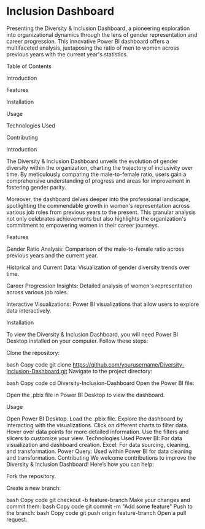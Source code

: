 # Inclusion Dashboard
Presenting the Diversity & Inclusion Dashboard, a pioneering exploration into organizational dynamics through the lens of gender representation and career progression. This innovative Power BI dashboard offers a multifaceted analysis, juxtaposing the ratio of men to women across previous years with the current year's statistics.

Table of Contents


Introduction


Features


Installation


Usage


Technologies Used


Contributing



Introduction


The Diversity & Inclusion Dashboard unveils the evolution of gender diversity within the organization, charting the trajectory of inclusivity over time. By meticulously comparing the male-to-female ratio, users gain a comprehensive understanding of progress and areas for improvement in fostering gender parity.

Moreover, the dashboard delves deeper into the professional landscape, spotlighting the commendable growth in women's representation across various job roles from previous years to the present. This granular analysis not only celebrates achievements but also highlights the organization's commitment to empowering women in their career journeys.

Features


Gender Ratio Analysis: Comparison of the male-to-female ratio across previous years and the current year.

Historical and Current Data: Visualization of gender diversity trends over time.

Career Progression Insights: Detailed analysis of women's representation across various job roles.

Interactive Visualizations: Power BI visualizations that allow users to explore data interactively.

Installation


To view the Diversity & Inclusion Dashboard, you will need Power BI Desktop installed on your computer. Follow these steps:

Clone the repository:



bash
Copy code
git clone https://github.com/yourusername/Diversity-Inclusion-Dashboard.git
Navigate to the project directory:

bash
Copy code
cd Diversity-Inclusion-Dashboard
Open the Power BI file:

Open the .pbix file in Power BI Desktop to view the dashboard.


Usage


Open Power BI Desktop.
Load the .pbix file.
Explore the dashboard by interacting with the visualizations.
Click on different charts to filter data.
Hover over data points for more detailed information.
Use the filters and slicers to customize your view.
Technologies Used
Power BI: For data visualization and dashboard creation.
Excel: For data sourcing, cleaning, and transformation.
Power Query: Used within Power BI for data cleaning and transformation.
Contributing
We welcome contributions to improve the Diversity & Inclusion Dashboard! Here’s how you can help:

Fork the repository.


Create a new branch:


bash
Copy code
git checkout -b feature-branch
Make your changes and commit them:
bash
Copy code
git commit -m "Add some feature"
Push to the branch:
bash
Copy code
git push origin feature-branch
Open a pull request.










